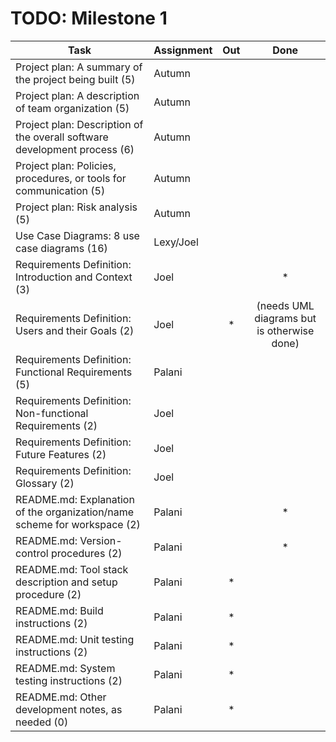 # TODO: Milestone 1

| Task                                                                      | Assignment| Out | Done |
|---------------------------------------------------------------------------|-----------|:---:|:----:|
| Project plan: A summary of the project being built (5)                    | Autumn    |     |      |
| Project plan: A description of team organization (5)                      | Autumn    |     |      |
| Project plan: Description of the overall software development process (6) | Autumn    |     |      |
| Project plan: Policies, procedures, or tools for communication (5)        | Autumn    |     |      |
| Project plan: Risk analysis (5)                                           | Autumn    |     |      |
| Use Case Diagrams: 8 use case diagrams (16)                               | Lexy/Joel |     |      |
| Requirements Definition: Introduction and Context (3)                     | Joel      |     |  *   |
| Requirements Definition: Users and their Goals (2)                        | Joel      |  *  | (needs UML diagrams but is otherwise done)  |
| Requirements Definition: Functional Requirements (5)                      | Palani    |     |      |
| Requirements Definition: Non-functional Requirements (2)                  | Joel      |     |      |
| Requirements Definition: Future Features (2)                              | Joel      |     |      |
| Requirements Definition: Glossary (2)                                     | Joel      |     |      |
| README.md: Explanation of the organization/name scheme for workspace (2)  | Palani    |     | *    |
| README.md: Version-control procedures (2)                                 | Palani    |     | *    |
| README.md: Tool stack description and setup procedure (2)                 | Palani    | *   |      |
| README.md: Build instructions (2)                                         | Palani    | *   |      |
| README.md: Unit testing instructions (2)                                  | Palani    | *   |      |
| README.md: System testing instructions (2)                                | Palani    | *   |      |
| README.md: Other development notes, as needed (0)                         | Palani    | *   |      |